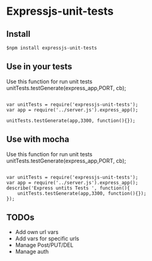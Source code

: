 Expressjs-unit-tests
===================


Install
-------

```
$npm install expressjs-unit-tests
```


Use in your tests
---

Use this function for run unit tests
unitTests.testGenerate(express_app,PORT, cb);
```

var unitTests = require('expressjs-unit-tests');
var app = require('../server.js').express_app();

unitTests.testGenerate(app,3300, function(){});
```

Use with mocha
---

Use this function for run unit tests
unitTests.testGenerate(express_app,PORT, cb);
```

var unitTests = require('expressjs-unit-tests');
var app = require('../server.js').express_app();
describe('Express untits Tests ', function(){
    unitTests.testGenerate(app,3300, function(){});
});
```


TODOs
-----
* Add own url vars
* Add vars for specific urls
* Manage Post/PUT/DEL
* Manage auth








